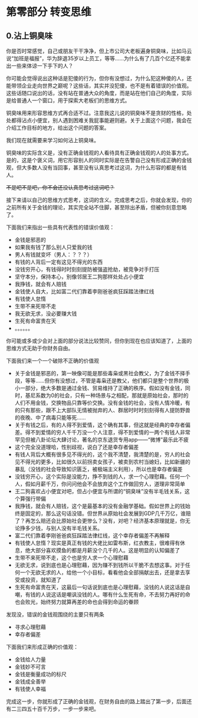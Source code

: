 # 第零部分 转变思维

## 0.沾上铜臭味

你是否时常感觉，自己或朋友干干净净，但上市公司大老板遍身铜臭味，比如马云说“加班是福报”，华为辞退35岁以上员工，等等……为什么有了几百个亿还不能拿出一些来体谅一下手下的人？

你可能会觉得说出这种话是犯傻的行为，但你有没想过，为什么犯这种傻的人，还能带领企业走向世界之巅呢？这些话，其实并没犯傻，也不是有着错误的价值观。这些话随口说出的话，没有站在普通大众的角度，而是站在他们自己的角度，实际是给普通人一个窗口，用于探索大老板们的思维方式。

铜臭味用来形容思维方式再合适不过。注意我这儿说的铜臭味不是贪财的性格，处处都得沾点小便宜，别人遇到困难关我屁事能避则避。关于上面这个问题，我会在介绍工作目标的地方，给出这个问题的答案。

我们现在就需要来学习如何沾上铜臭味。

铜臭味的实际含义是，没有正确金钱观的人看待具有正确金钱观的人的处事方式。是的，这是个褒义词，用它形容别人的同时实际是在告警自己没有形成正确的金钱观，但大多数人没有当回事，甚至没有认真思考过这词，为什么形容的都是有钱人。

~~不是吧不是吧，你不会还没认真思考过这词吧？~~

接下来请以自己的思维方式思考，这词的含义。完成思考之后，你就会发现，你的之前所有关于金钱的理论，其实完全站不住脚，甚至除出矛盾，但被你刻意忽略了。

下面我们来指出一些具有代表性的错误价值观：

- 金钱是邪恶的
- 如果我有钱了那么别人只爱我的钱
- 男人有钱就变坏（男人：？？？）
- 有钱的人背后一定有这见不得光的东西
- 没钱穷开心，有钱得时时刻刻提防被强盗抢劫，被竞争对手打压
- 坚守本分，保持本心，别像邻居王二狗那样处处占小便宜
- 我挣钱，就会有人赔钱
- 金钱使人自大，比如富二代们靠着李刚爸爸疯狂踩踏法律红线
- 有钱使人怠惰
- 生带不来死带不走
- 我无欲无求，没必要赚大钱
- 生死有命富贵在天
- 。。。。。。

你可能或多或少会对上面的部分说法比较赞同，但你到现在也应该知道了，上面的思维方式无助于你财务自由。

下面我们来一个一个破除不正确的价值观

- 关于金钱是邪恶的，第一映像可能是那些毒枭或黑社会教父，为了金钱不择手段，等等……但你有没想过，不管是毒枭还是教父，他们都只是整个世界的极小一部分，绝大多数是通过金钱、贸易维持了正确的秩序。假如没有金钱，同时，基尼系数为0的社会，只有一种场景与之相配，那就是原始社会，那时的人们不用金钱，交换物品只靠等价交换。没有金钱的社会，没有人情冷暖，有的只有那些，跟不上大部队无情被抛弃的人、群居时时时刻刻得有人提防野兽的夜晚、中了病毒只能等死……
- 关于有钱之后，有的人得不到爱情，这个确有其事，但这就是经典的幸存者偏差。得不到爱情的穷人千千万没一个人注意，得不到爱情的一两个有钱人非常罕见但被八卦论坛大肆讨论，著名的京东退货专用app——“微博”最乐此不疲
- 这个完全没道理哈，性别歧视，说白了还是幸存者偏差
- 有钱人背后大概有很多见不得光的，这个我不清楚，我清楚的是，穷人的社会见不得光的更多，比如很久以前拐卖女孩子，被卖到农村当媳妇，比如新疆的暴乱（没钱的社会导致知识匮乏，被极端主义利用），所以也是幸存者偏差
- 没钱穷开心，这个实际是没能力，挣不到钱的人，求一个心理慰藉。任何一个人，假如月薪千万，你问问他会不会放弃这个工作做回穷人，道理非常简单
- 王二狗喜欢占小便宜对吧，但占小便宜与所谓的“铜臭味”没有半毛钱关系，这个算强行带偏
- 我挣钱，就会有人赔钱，这个是最基本的没有金融学基础。假如世界上的钱始终是固定的，那么这句话没错。但世界从原始社会发展到GDP几千万亿，谁赔了？再怎么赔还会比原始社会更惨么？没有，对吧？经济基本原理就是，你无论挣多少钱，与别人没有半毛钱关系。
- 富二代们靠着李刚爸爸疯狂踩踏法律红线，这个幸存者偏差不再解释
- 有钱使人怠惰？现实是真正有钱的大佬比如雷布斯，红衣教主，很难得有休息，绝大部分喜欢摸鱼的都是月薪没个几千的人。这是明显的认知偏差了
- 生带不来死带不走，这个也是穷人求一个心理慰藉
- 无欲无求，说到底也是心理慰藉，因为赚不到钱所以干脆不去想这事。对于任何一个无欲无求的人，给他一个小目标，看看他会全部捐献出去，还是拿去享受或投资，就知道了
- 生死有命富贵在天，这最后一句话说到底也是心理慰藉，没钱的人说这话是自嘲，有钱的人说这话是嘲讽没钱的人。哪有什么生死有命，不去努力再好的命也会败光，始终努力就算再差的命也会得到命运的眷顾

发现没，错误的金钱观围绕的主要只有两条

- 寻求心理慰藉
- 幸存者偏差

下面我们来形成正确的价值观：

- 金钱给人力量
- 金钱妙不可言
- 金钱是衡量成功的标尺
- 金钱成全善举
- 有钱使人幸福

完成这一步，你就形成了正确的金钱观，在财务自由的路上踏出了第一步，后面还有二三四五十百千万步，一步一步来吧。

